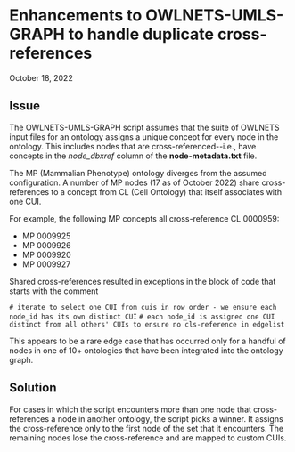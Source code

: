 # Enhancements to OWLNETS-UMLS-GRAPH to handle duplicate cross-references
October 18, 2022

## Issue
The OWLNETS-UMLS-GRAPH script assumes that the suite of OWLNETS input files 
for an ontology assigns a unique concept for every node in the ontology. 
This includes nodes that are cross-referenced--i.e., have concepts in the
_node_dbxref_ column of the **node-metadata.txt** file.

The MP (Mammalian Phenotype) ontology diverges from the assumed configuration. 
A number of MP nodes (17 as of October 2022) share cross-references to a 
concept from CL (Cell Ontology) that itself associates with one CUI. 

For example, the following MP concepts all cross-reference CL 0000959:
* MP 0009925
* MP 0009926
* MP 0009920
* MP 0009927

Shared cross-references resulted in exceptions in the block of code
that starts with the comment

```# iterate to select one CUI from cuis in row order - we ensure each node_id has its own distinct CUI```
```# each node_id is assigned one CUI distinct from all others' CUIs to ensure no cls-reference in edgelist```


This appears to be a rare edge case that has occurred only for a handful of
nodes in one of 10+ ontologies that have been integrated into the ontology graph.

## Solution
For cases in which the script encounters more than one node that 
cross-references a node in another ontology, the script picks a winner. 
It assigns the cross-reference only to the first node of the set that it
encounters. The remaining nodes lose the cross-reference and are mapped
to custom CUIs.
